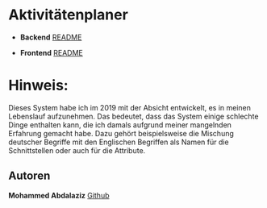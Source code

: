 # Aktivitätenplaner

* **Backend**
[README](https://github.com/MAbdalaziz/readme/blob/master/activity_planner_backend_readme.md)

* **Frontend**
[README](https://github.com/MAbdalaziz/readme/blob/master/activity_planner_frontend_readme.md)

# Hinweis:
Dieses System habe ich im 2019 mit der Absicht entwickelt, es in meinen Lebenslauf aufzunehmen. Das bedeutet, dass das System einige schlechte Dinge enthalten kann, die ich damals aufgrund meiner mangelnden Erfahrung gemacht habe. Dazu gehört beispielsweise die Mischung deutscher Begriffe mit den Englischen Begriffen als Namen für die Schnittstellen oder auch für die Attribute.

## Autoren
**Mohammed Abdalaziz**  [Github](https://github.com/MAbdalaziz)

